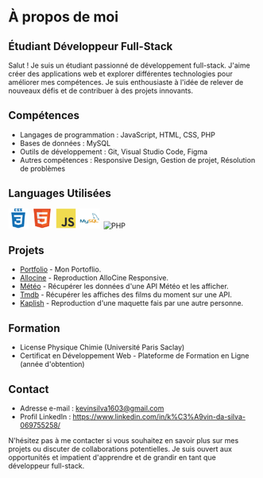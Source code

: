 # À propos de moi

## Étudiant Développeur Full-Stack

Salut ! Je suis un étudiant passionné de développement full-stack. J'aime créer des applications web et explorer différentes technologies pour améliorer mes compétences. Je suis enthousiaste à l'idée de relever de nouveaux défis et de contribuer à des projets innovants.

## Compétences

- Langages de programmation : JavaScript, HTML, CSS, PHP
- Bases de données :  MySQL
- Outils de développement : Git, Visual Studio Code, Figma
- Autres compétences : Responsive Design, Gestion de projet, Résolution de problèmes

## Languages Utilisées

  <img src="https://github.com/devicons/devicon/blob/master/icons/css3/css3-plain-wordmark.svg"  title="CSS3" alt="CSS" width="40" height="40"/>&nbsp;
  <img src="https://github.com/devicons/devicon/blob/master/icons/html5/html5-original.svg" title="HTML5" alt="HTML" width="40" height="40"/>&nbsp;
  <img src="https://github.com/devicons/devicon/blob/master/icons/javascript/javascript-original.svg" title="JavaScript" alt="JavaScript" width="40" height="40"/>&nbsp;
  <img src="https://github.com/devicons/devicon/blob/master/icons/mysql/mysql-original-wordmark.svg" title="MySQL"  alt="MySQL" width="40" height="40"/>&nbsp;
<img src="https://www.php.net/images/logos/new-php-logo.svg" title="PHP"  alt="PHP" width="40" height="40"/>&nbsp;

## Projets

- [Portfolio]([lien_vers_le_projet](https://portofoliokevin.netlify.app/)) - Mon Portoflio.
- [Allocine]([lien_vers_le_projet](https://allocinereproduction.netlify.app/)) - Reproduction AlloCine Responsive.
- [Météo]([lien_vers_le_projet](https://weatherappterre.netlify.app/)) - Récupérer les données d'une API Météo et les afficher.
- [Tmdb]([lien_vers_le_projet](https://kevindasilvatmdb.netlify.app/)) - Récupérer les affiches des films du moment sur une API.
- [Kaplish]([lien_vers_le_projet](https://kaplishfilm.netlify.app/)) - Reproduction d'une maquette fais par une autre personne.

## Formation

- License Physique Chimie (Université Paris Saclay)
- Certificat en Développement Web - Plateforme de Formation en Ligne (année d'obtention)


## Contact

- Adresse e-mail : kevinsilva1603@gmail.com
- Profil LinkedIn : https://www.linkedin.com/in/k%C3%A9vin-da-silva-069755258/

N'hésitez pas à me contacter si vous souhaitez en savoir plus sur mes projets ou discuter de collaborations potentielles. Je suis ouvert aux opportunités et impatient d'apprendre et de grandir en tant que développeur full-stack.

